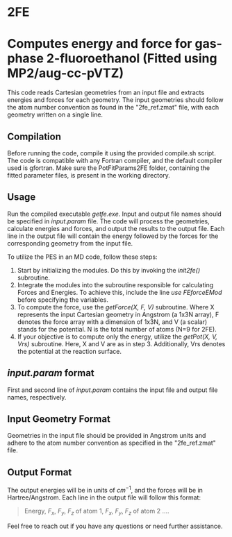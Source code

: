 # 2FE
Computes energy and force for gas-phase 2-fluoroethanol (Fitted using MP2/aug-cc-pVTZ)
=======================================================
This code reads Cartesian geometries from an input file and extracts energies and forces for each geometry. The input geometries should follow the atom number convention as found in the "2fe_ref.zmat" file, with each geometry written on a single line.

Compilation
-----------
Before running the code, compile it using the provided compile.sh script. The code is compatible with any Fortran compiler, and the default compiler used is gfortran. Make sure the PotFitParams2FE folder, containing the fitted parameter files, is present in the working directory.

Usage
-----
Run the compiled executable *getfe.exe*. Input and output file names should be specified in *input.param* file. The code will process the geometries, calculate energies and forces, and output the results to the output file. Each line in the output file will contain the energy followed by the forces for the corresponding geometry from the input file.

To utilize the PES in an MD code, follow these steps:
  1. Start by initializing the modules. Do this by invoking the *init2fe()* subroutine.
  2. Integrate the modules into the subroutine responsible for calculating Forces and Energies. To achieve this, include the line *use FEforceEMod* before specifying the variables.
  3. To compute the force, use the *getForce(X, F, V)* subroutine. Where X represents the input Cartesian geometry in Angstrom (a 1x3N array), F denotes the force array with a dimension of 1x3N, and V (a scalar) stands for the potential. N is the total number of atoms (N=9 for 2FE).
  4. If your objective is to compute only the energy, utilize the *getPot(X, V, Vrs)* subroutine. Here, X and V are as in step 3. Additionally, Vrs denotes the potential at the reaction surface.

*input.param* format
--------------------
First and second line of *input.param* contains the input file and output file names, respectively.

Input Geometry Format
---------------------
Geometries in the input file should be provided in Angstrom units and adhere to the atom number convention as specified in the "2fe_ref.zmat" file.


Output Format
-------------
The output energies will be in units of $cm^{-1}$, and the forces will be in Hartree/Angstrom. Each line in the output file will follow this format:
> Energy, $F_x$, $F_y$, $F_z$ of atom 1, $F_x$, $F_y$, $F_z$ of atom 2 ....

Feel free to reach out if you have any questions or need further assistance.
